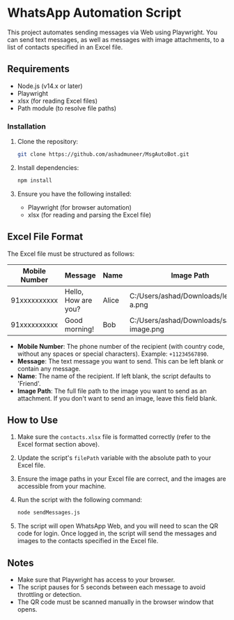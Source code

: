 
# WhatsApp Automation Script

This project automates sending  messages via Web using Playwright. You can send text messages, as well as messages with image attachments, to a list of contacts specified in an Excel file.

## Requirements

- Node.js (v14.x or later)
- Playwright
- xlsx (for reading Excel files)
- Path module (to resolve file paths)

### Installation

1. Clone the repository:
   ```bash
   git clone https://github.com/ashadmuneer/MsgAutoBot.git
   ```

2. Install dependencies:
   ```bash
   npm install
   ```

3. Ensure you have the following installed:
   - Playwright (for browser automation)
   - xlsx (for reading and parsing the Excel file)

## Excel File Format

The Excel file must be structured as follows:

| Mobile Number | Message              | Name  | Image Path                                   |
|---------------|----------------------|-------|----------------------------------------------|
| 91xxxxxxxxxx    | Hello, How are you?   | Alice | C:/Users/ashad/Downloads/letter-a.png        |
| 91xxxxxxxxxx   | Good morning!         | Bob   | C:/Users/ashad/Downloads/sample-image.png    |

- **Mobile Number**: The phone number of the recipient (with country code, without any spaces or special characters). Example: `+11234567890`.
- **Message**: The text message you want to send. This can be left blank or contain any message.
- **Name**: The name of the recipient. If left blank, the script defaults to 'Friend'.
- **Image Path**: The full file path to the image you want to send as an attachment. If you don't want to send an image, leave this field blank.

## How to Use

1. Make sure the `contacts.xlsx` file is formatted correctly (refer to the Excel format section above).
2. Update the script's `filePath` variable with the absolute path to your Excel file.
3. Ensure the image paths in your Excel file are correct, and the images are accessible from your machine.
4. Run the script with the following command:
   ```bash
   node sendMessages.js
   ```

5. The script will open WhatsApp Web, and you will need to scan the QR code for login. Once logged in, the script will send the messages and images to the contacts specified in the Excel file.

## Notes

- Make sure that Playwright has access to your browser.
- The script pauses for 5 seconds between each message to avoid throttling or detection.
- The QR code must be scanned manually in the browser window that opens.
